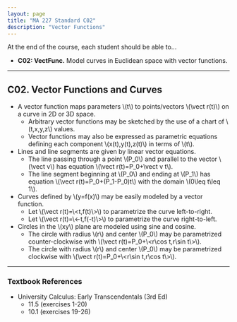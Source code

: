 ```yaml
---
layout: page
title: "MA 227 Standard C02"
description: "Vector Functions"
---
```


At the end of the course, each student should be able to...

- **C02: VectFunc.**
  Model curves in Euclidean space with vector functions.

---

## C02. Vector Functions and Curves

- A vector function maps parameters \\(t\\) to points/vectors
  \\(\vect r(t)\\) on a curve in 2D or 3D space.
    - Arbitrary vector functions may be sketched by the use of a
      chart of \\(t,x,y,z\\) values.
    - Vector functions may also be expressed as parametric equations
      defining each component \\(x(t),y(t),z(t)\\) in terms of \\(t\\).
- Lines and line segments are given by linear vector equations.
    - The line passing through a point \\(P_0\\) and parallel to the
      vector \\(\vect v\\) has equation \\(\vect r(t)=P_0+\vect v t\\).
    - The line segment beginning at \\(P_0\\) and ending at \\(P_1\\)
      has equation \\(\vect r(t)=P_0+(P_1-P_0)t\\) with the domain
      \\(0\leq t\leq 1\\).
- Curves defined by \\(y=f(x)\\) may be easily modeled by a vector function.
    - Let \\(\vect r(t)=\\<t,f(t)\\>\\) to parametrize the curve left-to-right.
    - Let \\(\vect r(t)=\\<-t,f(-t)\\>\\) to parametrize the curve
      right-to-left.
- Circles in the \\(xy\\) plane are modeled using sine and cosine.
    - The circle with radius \\(r\\) and center \\(P_0\\) may be parametrized
      counter-clockwise with \\(\vect r(t)=P_0+\\<r\cos t,r\sin t\\>\\).
    - The circle with radius \\(r\\) and center \\(P_0\\) may be parametrized
      clockwise with \\(\vect r(t)=P_0+\\<r\sin t,r\cos t\\>\\).

---

### Textbook References

- University Calculus: Early Transcendentals (3rd Ed)
    - 11.5 (exercises 1-20)
    - 10.1 (exercises 19-26)
